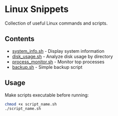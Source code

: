 # Linux Snippets

Collection of useful Linux commands and scripts.

## Contents

- [system_info.sh](system_info.sh) - Display system information
- [disk_usage.sh](disk_usage.sh) - Analyze disk usage by directory
- [process_monitor.sh](process_monitor.sh) - Monitor top processes
- [backup.sh](backup.sh) - Simple backup script

## Usage

Make scripts executable before running:
```bash
chmod +x script_name.sh
./script_name.sh
```
